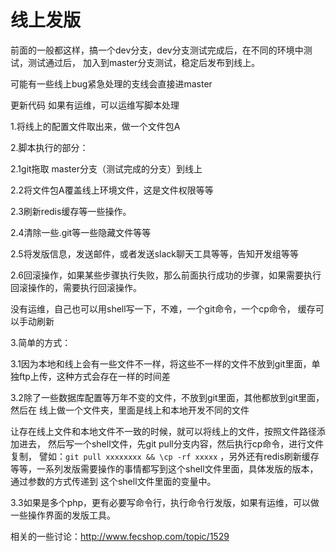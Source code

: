 线上发版
===============

前面的一般都这样，搞一个dev分支，dev分支测试完成后，在不同的环境中测试，测试通过后， 加入到master分支测试，稳定后发布到线上。

可能有一些线上bug紧急处理的支线会直接进master

更新代码
如果有运维，可以运维写脚本处理

1.将线上的配置文件取出来，做一个文件包A

2.脚本执行的部分：

2.1git拖取 master分支（测试完成的分支）到线上

2.2将文件包A覆盖线上环境文件，这是文件权限等等

2.3刷新redis缓存等一些操作。

2.4清除一些.git等一些隐藏文件等等

2.5将发版信息，发送邮件，或者发送slack聊天工具等等，告知开发组等等

2.6回滚操作，如果某些步骤执行失败，那么前面执行成功的步骤，如果需要执行回滚操作的，需要执行回滚操作。

没有运维，自己也可以用shell写一下，不难，一个git命令，一个cp命令， 缓存可以手动刷新

3.简单的方式：

3.1因为本地和线上会有一些文件不一样，将这些不一样的文件不放到git里面，单独ftp上传，这种方式会存在一样的时间差

3.2除了一些数据库配置等万年不变的文件，不放到git里面，其他都放到git里面，然后在
线上做一个文件夹，里面是线上和本地开发不同的文件

让存在线上文件和本地文件不一致的时候，就可以将线上的文件，按照文件路径添加进去，
然后写一个shell文件，先git pull分支内容，然后执行cp命令，进行文件复制，
譬如：`git pull xxxxxxxx && \cp -rf xxxxx`
，另外还有redis刷新缓存等等，一系列发版需要操作的事情都写到这个shell文件里面，具体发版的版本，通过参数的方式传递到
这个shell文件里面的变量中。

3.3如果是多个php，更有必要写命令行，执行命令行发版，如果有运维，可以做一些操作界面的发版工具。

相关的一些讨论：http://www.fecshop.com/topic/1529























